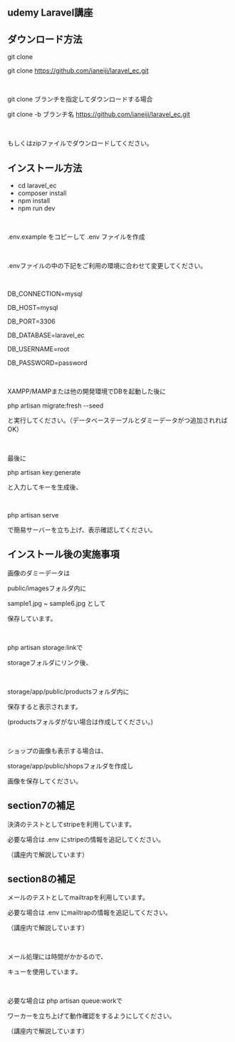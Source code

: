 ## udemy Laravel講座

## ダウンロード方法

git clone

git clone https://github.com/ianeiji/laravel_ec.git

<br>

git clone ブランチを指定してダウンロードする場合

git clone -b ブランチ名 https://github.com/ianeiji/laravel_ec.git

<br>

もしくはzipファイルでダウンロードしてください。

## インストール方法

* cd laravel_ec
* composer install
* npm install
* npm run dev

<br>

.env.example をコピーして .env ファイルを作成

<br>

.envファイルの中の下記をご利用の環境に合わせて変更してください。

<br>

DB_CONNECTION=mysql

DB_HOST=mysql

DB_PORT=3306

DB_DATABASE=laravel_ec

DB_USERNAME=root

DB_PASSWORD=password

<br>

XAMPP/MAMPまたは他の開発環境でDBを起動した後に

php artisan migrate:fresh --seed


と実行してください。（データベーステーブルとダミーデータがつ追加されればOK）

<br>

最後に

php artisan key:generate

と入力してキーを生成後、

<br>

php artisan serve

で簡易サーバーを立ち上げ、表示確認してください。

## インストール後の実施事項

画像のダミーデータは

public/imagesフォルダ内に

sample1.jpg ~ sample6.jpg として

保存しています。

<br>

php artisan storage:linkで

storageフォルダにリンク後、

<br>

storage/app/public/productsフォルダ内に

保存すると表示されます。

(productsフォルダがない場合は作成してください。)

<br>

ショップの画像も表示する場合は、

storage/app/public/shopsフォルダを作成し

画像を保存してください。

## section7の補足

決済のテストとしてstripeを利用しています。

必要な場合は .env にstripeの情報を追記してください。

（講座内で解説しています）

## section8の補足

メールのテストとしてmailtrapを利用しています。

必要な場合は .env にmailtrapの情報を追記してください。

（講座内で解説しています）

<br>

メール処理には時間がかかるので、

キューを使用しています。

<br>

必要な場合は php artisan queue:workで

ワーカーを立ち上げて動作確認をするようにしてください。

（講座内で解説しています）

